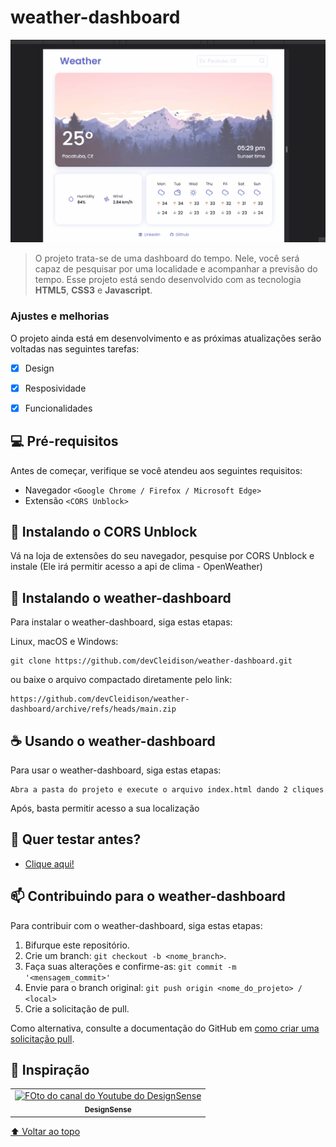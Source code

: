 # weather-dashboard


<img src="./assets/images/preview.gif" alt="theme">

> O projeto trata-se de uma dashboard do tempo. Nele, você será capaz de pesquisar por uma localidade e acompanhar a previsão do tempo. Esse projeto está sendo desenvolvido com as tecnologia <strong>HTML5</strong>, <strong>CSS3</strong> e <strong>Javascript</strong>.

### Ajustes e melhorias

O projeto ainda está em desenvolvimento e as próximas atualizações serão voltadas nas seguintes tarefas:

- [X] Design
- [X] Resposividade
- [X] Funcionalidades


## 💻 Pré-requisitos

Antes de começar, verifique se você atendeu aos seguintes requisitos:

* Navegador `<Google Chrome / Firefox / Microsoft Edge>`
* Extensão `<CORS Unblock>`

## 🚀 Instalando o CORS Unblock
Vá na loja de extensões do seu navegador, pesquise por CORS Unblock e instale (Ele irá permitir acesso a api de clima - OpenWeather)

## 🚀 Instalando o weather-dashboard

Para instalar o weather-dashboard, siga estas etapas:

Linux, macOS e Windows:
```
git clone https://github.com/devCleidison/weather-dashboard.git
```

ou baixe o arquivo compactado diretamente pelo link:
```
https://github.com/devCleidison/weather-dashboard/archive/refs/heads/main.zip
```

## ☕ Usando o weather-dashboard

Para usar o weather-dashboard, siga estas etapas:

```
Abra a pasta do projeto e execute o arquivo index.html dando 2 cliques
```

Após, basta permitir acesso a sua localização

## 🚀 Quer testar antes?
* [Clique aqui!](https://devcleidison-weather-dashboard.netlify.app/)

## 📫 Contribuindo para o weather-dashboard

Para contribuir com o weather-dashboard, siga estas etapas:

1. Bifurque este repositório.
2. Crie um branch: `git checkout -b <nome_branch>`.
3. Faça suas alterações e confirme-as: `git commit -m '<mensagem_commit>'`
4. Envie para o branch original: `git push origin <nome_do_projeto> / <local>`
5. Crie a solicitação de pull.

Como alternativa, consulte a documentação do GitHub em [como criar uma solicitação pull](https://help.github.com/en/github/collaborating-with-issues-and-pull-requests/creating-a-pull-request).

## 🤝 Inspiração


<table>
  <tr>
    <td align="center">
      <a href="https://www.youtube.com/c/DesignSense">
        <img src="https://yt3.ggpht.com/ytc/AKedOLQ-aB06HhhA8J0VN0zd6hU-BTtcxtfm3D-cFarGLg=s88-c-k-c0x00ffffff-no-rj" width="100px;" alt="FOto do canal do Youtube do DesignSense"/><br>
        <sub>
          <b>DesignSense</b>
        </sub>
      </a>
    </td>
  </tr>
</table>

[⬆ Voltar ao topo](#weather-dashboard)<br>